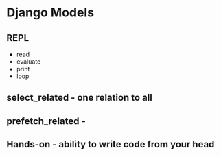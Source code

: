 # Django Models
## REPL
- read
- evaluate
- print
- loop

## select_related - one relation to all 
## prefetch_related - 

## Hands-on - ability to write code from your head